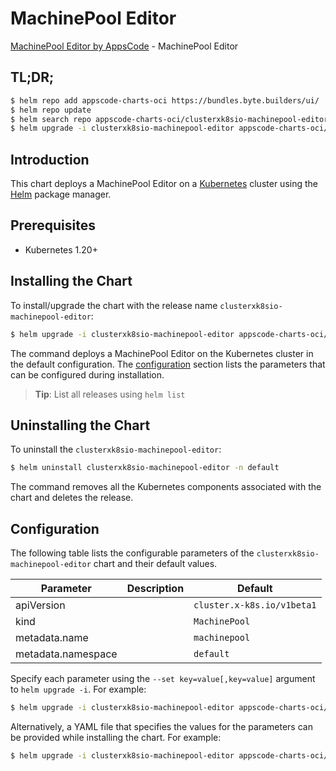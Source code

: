 # MachinePool Editor

[MachinePool Editor by AppsCode](https://appscode.com) - MachinePool Editor

## TL;DR;

```bash
$ helm repo add appscode-charts-oci https://bundles.byte.builders/ui/
$ helm repo update
$ helm search repo appscode-charts-oci/clusterxk8sio-machinepool-editor --version=v0.14.0
$ helm upgrade -i clusterxk8sio-machinepool-editor appscode-charts-oci/clusterxk8sio-machinepool-editor -n default --create-namespace --version=v0.14.0
```

## Introduction

This chart deploys a MachinePool Editor on a [Kubernetes](http://kubernetes.io) cluster using the [Helm](https://helm.sh) package manager.

## Prerequisites

- Kubernetes 1.20+

## Installing the Chart

To install/upgrade the chart with the release name `clusterxk8sio-machinepool-editor`:

```bash
$ helm upgrade -i clusterxk8sio-machinepool-editor appscode-charts-oci/clusterxk8sio-machinepool-editor -n default --create-namespace --version=v0.14.0
```

The command deploys a MachinePool Editor on the Kubernetes cluster in the default configuration. The [configuration](#configuration) section lists the parameters that can be configured during installation.

> **Tip**: List all releases using `helm list`

## Uninstalling the Chart

To uninstall the `clusterxk8sio-machinepool-editor`:

```bash
$ helm uninstall clusterxk8sio-machinepool-editor -n default
```

The command removes all the Kubernetes components associated with the chart and deletes the release.

## Configuration

The following table lists the configurable parameters of the `clusterxk8sio-machinepool-editor` chart and their default values.

|     Parameter      | Description |                Default                |
|--------------------|-------------|---------------------------------------|
| apiVersion         |             | <code>cluster.x-k8s.io/v1beta1</code> |
| kind               |             | <code>MachinePool</code>              |
| metadata.name      |             | <code>machinepool</code>              |
| metadata.namespace |             | <code>default</code>                  |


Specify each parameter using the `--set key=value[,key=value]` argument to `helm upgrade -i`. For example:

```bash
$ helm upgrade -i clusterxk8sio-machinepool-editor appscode-charts-oci/clusterxk8sio-machinepool-editor -n default --create-namespace --version=v0.14.0 --set apiVersion=cluster.x-k8s.io/v1beta1
```

Alternatively, a YAML file that specifies the values for the parameters can be provided while
installing the chart. For example:

```bash
$ helm upgrade -i clusterxk8sio-machinepool-editor appscode-charts-oci/clusterxk8sio-machinepool-editor -n default --create-namespace --version=v0.14.0 --values values.yaml
```

